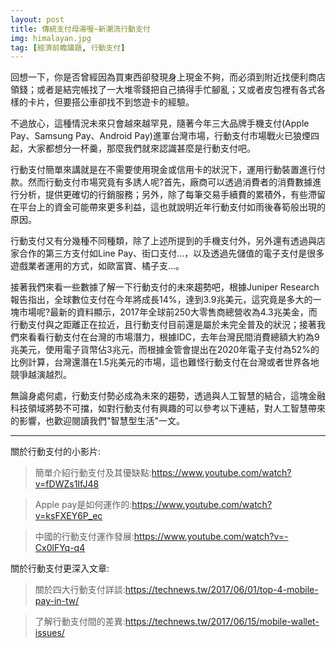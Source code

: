 ```yaml
---
layout: post
title: 傳統支付母湯喔~新潮流行動支付
img: himalayan.jpg
tag: [經濟前瞻議題, 行動支付]
---
```


回想一下，你是否曾經因為買東西卻發現身上現金不夠，而必須到附近找便利商店領錢；或者是結完帳找了一大堆零錢把自己搞得手忙腳亂；又或者皮包裡有各式各樣的卡片，但要搭公車卻找不到悠遊卡的經驗。

不過放心，這種情況未來只會越來越罕見，隨著今年三大品牌手機支付(Apple Pay、Samsung Pay、Android Pay)進軍台灣市場，行動支付市場戰火已狼煙四起，大家都想分一杯羹，那麼我們就來認識甚麼是行動支付吧。

行動支付簡單來講就是在不需要使用現金或信用卡的狀況下，運用行動裝置進行付款。然而行動支付市場究竟有多誘人呢?首先，廠商可以透過消費者的消費數據進行分析，提供更確切的行銷服務；另外，除了每筆交易手續費的累積外，有些滯留在平台上的資金可能帶來更多利益，這也就說明近年行動支付如雨後春筍般出現的原因。

行動支付又有分幾種不同種類，除了上述所提到的手機支付外，另外還有透過與店家合作的第三方支付如Line Pay、街口支付…，以及透過先儲值的電子支付是很多遊戲業者運用的方式，如歐富寶、橘子支…。

接著我們來看一些數據了解一下行動支付的未來趨勢吧，根據Juniper Research 報告指出，全球數位支付在今年將成長14%，達到3.9兆美元，這究竟是多大的一塊市場呢?最新的資料顯示，2017年全球前250大零售商總營收為4.3兆美金，而行動支付與之距離正在拉近，且行動支付目前還是屬於未完全普及的狀況；接著我們來看看行動支付在台灣的市場潛力，根據IDC，去年台灣民間消費總額大約為9兆美元，使用電子貨幣佔3兆元，而根據金管會提出在2020年電子支付為52%的比例計算，台灣還潛在1.5兆美元的市場，這也難怪行動支付在台灣或者世界各地競爭越演越烈。

無論身處何處，行動支付勢必成為未來的趨勢，透過與人工智慧的結合，這塊金融科技領域將勢不可擋，如對行動支付有興趣的可以參考以下連結，對人工智慧帶來的影響，也歡迎閱讀我們"智慧型生活"一文。

--------------------------------------------------------------------------------------------------------------
關於行動支付的小影片:

>簡單介紹行動支付及其優缺點:https://www.youtube.com/watch?v=fDWZs1IfJ48

>Apple pay是如何運作的:https://www.youtube.com/watch?v=ksFXEY6P_ec

>中國的行動支付運作發展:https://www.youtube.com/watch?v=-Cx0lFYq-q4


關於行動支付更深入文章:

>關於四大行動支付詳談:https://technews.tw/2017/06/01/top-4-mobile-pay-in-tw/

>了解行動支付間的差異:https://technews.tw/2017/06/15/mobile-wallet-issues/
